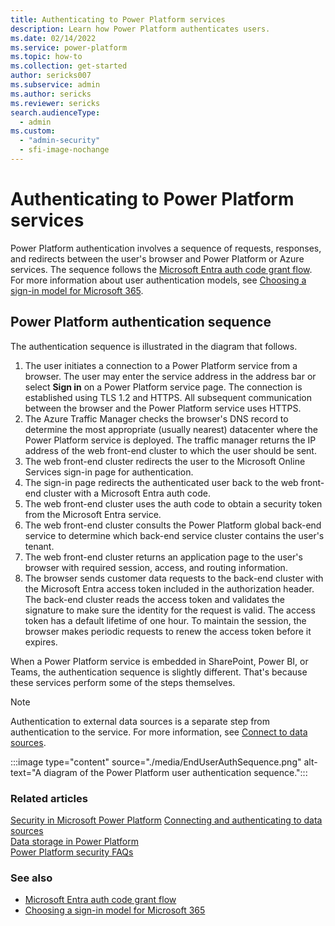 ```yaml
---
title: Authenticating to Power Platform services
description: Learn how Power Platform authenticates users.
ms.date: 02/14/2022
ms.service: power-platform
ms.topic: how-to
ms.collection: get-started
author: sericks007
ms.subservice: admin
ms.author: sericks
ms.reviewer: sericks
search.audienceType: 
  - admin
ms.custom:
  - "admin-security"
  - sfi-image-nochange
---
```

# Authenticating to Power Platform services

Power Platform authentication involves a sequence of requests, responses, and redirects between the user's browser and Power Platform or Azure services. The sequence follows the [Microsoft Entra auth code grant flow](/azure/active-directory/develop/v2-oauth2-auth-code-flow). For more information about user authentication models, see [Choosing a sign-in model for Microsoft 365](https://www.microsoft.com/microsoft-365/blog/2014/05/13/choosing-a-sign-in-model-for-office-365/).

## Power Platform authentication sequence

The authentication sequence is illustrated in the diagram that follows.

1. The user initiates a connection to a Power Platform service from a browser. The user may enter the service address in the address bar or select **Sign in** on a Power Platform service page. The connection is established using TLS 1.2 and HTTPS. All subsequent communication between the browser and the Power Platform service uses HTTPS.
1. The Azure Traffic Manager checks the browser's DNS record to determine the most appropriate (usually nearest) datacenter where the Power Platform service is deployed. The traffic manager returns the IP address of the web front-end cluster to which the user should be sent.
1. The web front-end cluster redirects the user to the Microsoft Online Services sign-in page for authentication.
1. The sign-in page redirects the authenticated user back to the web front-end cluster with a Microsoft Entra auth code.
1. The web front-end cluster uses the auth code to obtain a security token from the Microsoft Entra service.
1. The web front-end cluster consults the Power Platform global back-end service to determine which back-end service cluster contains the user's tenant.
1. The web front-end cluster returns an application page to the user's browser with required session, access, and routing information.
1. The browser sends customer data requests to the back-end cluster with the Microsoft Entra access token included in the authorization header. The back-end cluster reads the access token and validates the signature to make sure the identity for the request is valid. The access token has a default lifetime of one hour. To maintain the session, the browser makes periodic requests to renew the access token before it expires.

When a Power Platform service is embedded in SharePoint, Power BI, or Teams, the authentication sequence is slightly different. That's because these services perform some of the steps themselves.

> [!NOTE]
> Authentication to external data sources is a separate step from authentication to the service. For more information, see [Connect to data sources](connect-data-sources.md).

:::image type="content" source="./media/EndUserAuthSequence.png" alt-text="A diagram of the Power Platform user authentication sequence.":::

### Related articles

[Security in Microsoft Power Platform](./overview.md)
[Connecting and authenticating to data sources](./connect-data-sources.md)  
[Data storage in Power Platform](./data-storage.md)  
[Power Platform security FAQs](./faqs.md)  

### See also

- [Microsoft Entra auth code grant flow](/azure/active-directory/develop/v2-oauth2-auth-code-flow)
- [Choosing a sign-in model for Microsoft 365](https://www.microsoft.com/microsoft-365/blog/2014/05/13/choosing-a-sign-in-model-for-office-365/)
